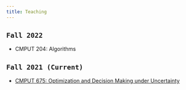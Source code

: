 ```yaml
---
title: Teaching
---
```


## `Fall 2022`
- CMPUT 204: Algorithms

## `Fall 2021 (Current)`

- [CMPUT 675: Optimization and Decision Making under Uncertainty](/courses/cmput675-fall2021)


